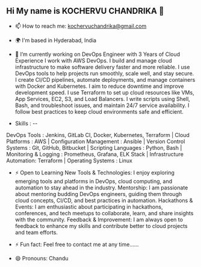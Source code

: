 ## Hi My name is  KOCHERVU CHANDRIKA 👋

- 📫 How to reach me: kochervuchandrika@gmail.com
- 🌍  I'm based in Hyderabad, India

- 🔭 I’m currently working on DevOps Engineer with 3 Years of Cloud Experience I work with AWS DevOps. I build and manage cloud infrastructure to make software delivery faster and more reliable. I use DevOps tools to help projects run smoothly, scale well, and stay secure. I create CI/CD pipelines, automate deployments, and manage containers with Docker and Kubernetes. I aim to reduce downtime and improve development speed. I use Terraform to set up cloud resources like VMs, App Services, EC2, S3, and Load Balancers. I write scripts using Shell, Bash, and troubleshoot issues, and maintain 24/7 service availability. I follow best practices to keep cloud environments safe and efficient. 


- Skills : --

DevOps Tools             : Jenkins, GitLab CI, Docker, Kubernetes, Terraform |
Cloud Platforms          : AWS |
Configuration Management : Ansible |
Version Control Systems  : Git, GitHub, Bitbucket |
Scripting Languages      : Python, Bash |
Monitoring & Logging     : Prometheus, Grafana, ELK Stack |
Infrastructure Automation: Terraform |
Operating Systems        : Linux 


- ⚡  Open to Learning New Tools & Technologies: I enjoy exploring emerging tools and platforms in DevOps, cloud computing, and automation to stay ahead in the industry. Mentorship: I am passionate about mentoring budding DevOps engineers, guiding them through cloud concepts, CI/CD, and best practices in automation. Hackathons & Events: I am enthusiastic about participating in hackathons, conferences, and tech meetups to collaborate, learn, and share insights with the community. Feedback & Improvement: I am always open to feedback to enhance my skills and contribute better to cloud projects and team efforts.

- ⚡ Fun fact: Feel free to contact me at any time......

- 😄 Pronouns: Chandu

<!-- - 🌱 I’m currently learning new ....
- 👯 I’m looking to collaborate on ...
- 🤔 I’m looking for help with ... 
- 💬 Ask me about ...
- 📫 How to reach me: ...
- 😄 Pronouns: ...
- ⚡ Fun fact: ...
-->


<!--🌍  I'm based in Hyderabad, India
✉️  You can contact me at kochervuchandrika@gmail.com  -->

<!-- Devops Engineer

🚀 DevOps Engineer with 3 Years of Cloud Experience I work with AWS DevOps. I build and manage cloud infrastructure to make software delivery faster and more reliable. I use DevOps tools to help projects run smoothly, scale well, and stay secure. I create CI/CD pipelines, automate deployments, and manage containers with Docker and Kubernetes. I aim to reduce downtime and improve development speed. I use Terraform to set up cloud resources like VMs, App Services, EC2, S3, and Load Balancers. I write scripts using Shell, Bash, and troubleshoot issues, and maintain 24/7 service availability. I follow best practices to keep cloud environments safe and efficient. 

Skills

DevOps Tools             : Jenkins, GitLab CI, Docker, Kubernetes, Terraform
Cloud Platforms          : AWS
Configuration Management : Ansible
Version Control Systems  : Git, GitHub, Bitbucket
Scripting Languages      : Python, Bash
Monitoring & Logging     : Prometheus, Grafana, ELK Stack
Infrastructure Automation: Terraform
Operating Systems        : Linux



⚡  Open to Learning New Tools & Technologies: I enjoy exploring emerging tools and platforms in DevOps, cloud computing, and automation to stay ahead in the industry. Mentorship: I am passionate about mentoring budding DevOps engineers, guiding them through cloud concepts, CI/CD, and best practices in automation. Hackathons & Events: I am enthusiastic about participating in hackathons, conferences, and tech meetups to collaborate, learn, and share insights with the community. Feedback & Improvement: I am always open to feedback to enhance my skills and contribute better to cloud projects and team efforts. -->





